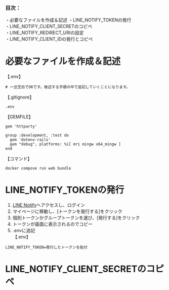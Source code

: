 ### 目次：  
・必要なファイルを作成＆記述
・LINE_NOTIFY_TOKENの発行  
・LINE_NOTIFY_CLIENT_SECRETのコピペ  
・LINE_NOTIFY_REDIRECT_URIの設定  
・LINE_NOTIFY_CLIENT_IDの発行とコピペ  

# 必要なファイルを作成＆記述
【.env】
```
# 一旦空白でOKです。後述する手順の中で追記していくことになります。
```
【.gitignore】
```
.env
```
【GEMFILE】
```
gem 'httparty'

group :development, :test do
  gem 'dotenv-rails'
  gem "debug", platforms: %i[ mri mingw x64_mingw ]
end
```
【コマンド】
```
docker compose run web bundle
```
# LINE_NOTIFY_TOKENの発行
1. [LINE Notify](https://notify-bot.line.me/ja/)へアクセスし、ログイン
2. マイページに移動し、[トークンを発行する]をクリック
3. 個別トークンかグループトークンを選び、[発行する]をクリック
4. トークンが画面に表示されるのでコピー
5. .envに追記  
【.env】
```
LINE_NOTIFY_TOKEN=発行したトークンを貼付
```
# LINE_NOTIFY_CLIENT_SECRETのコピペ
